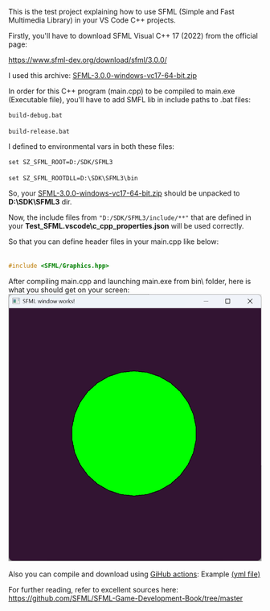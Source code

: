 This is the test project explaining how to use SFML (Simple and Fast Multimedia Library) in your VS Code C++ projects.

Firstly, you'll have to download SFML Visual C++ 17 (2022) from the official page:

https://www.sfml-dev.org/download/sfml/3.0.0/

I used this archive: [SFML-3.0.0-windows-vc17-64-bit.zip](https://www.sfml-dev.org/files/SFML-3.0.0-windows-vc17-64-bit.zip)

In order for this C++ program (main.cpp) to be compiled to main.exe (Executable file), you'll have to add SMFL lib in include paths to .bat files:

```console
build-debug.bat

build-release.bat
```

I defined to environmental vars in both these files:

```console
set SZ_SFML_ROOT=D:/SDK/SFML3

set SZ_SFML_ROOTDLL=D:\SDK\SFML3\bin
```
So, your [SFML-3.0.0-windows-vc17-64-bit.zip](https://www.sfml-dev.org/files/SFML-3.0.0-windows-vc17-64-bit.zip) should be unpacked to **D:\SDK\SFML3** dir.

Now, the include files from `"D:/SDK/SFML3/include/**"` that are defined in your **Test_SFML\.vscode\c_cpp_properties.json** will be used correctly.

So that you can define header files in your main.cpp like below:
```c++

#include <SFML/Graphics.hpp>

```

After compiling main.cpp and launching main.exe from bin\ folder, here is what you should get on your screen:
![SFML window test](SFML_window_test.png)

Also you can compile and download using [GiHub actions](https://github.com/Andycar/Test_SFML/actions): 
Example [(yml file)](.github/workflows/compile.yml)

For further reading, refer to excellent sources here:
https://github.com/SFML/SFML-Game-Development-Book/tree/master
